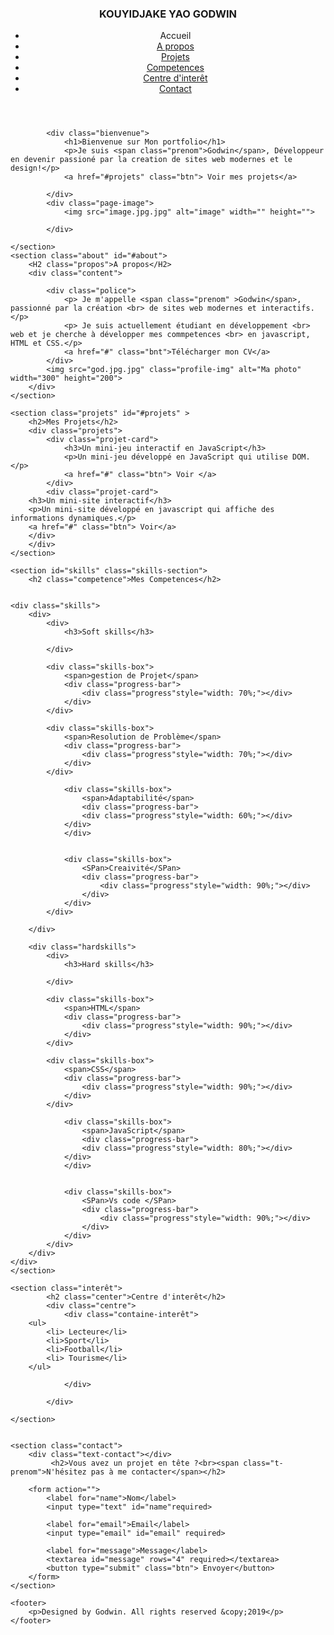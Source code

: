 <!DOCTYPE html>
<html lang="en">
<head>
    <meta charset="UTF-8">
    <meta name="viewport" content="width=device-width, initial-scale=1.0">
    <title>portfolio de Godwin</title>
    <link rel="stylesheet" href="mon portfolio.css">
</head>
<body>
    <header>
        <h3>KOUYIDJAKE YAO GODWIN</h3>
        <nav>
            <ul>
                <li><a href="#accueil"></a>Accueil</li>
                <li><a href="#about">A propos</a></li>
                <li><a href="#projets"> Projets</a></li>
                <li><a href="#commpetences">Competences</a></li>
                <li><a href="#interêt">Centre d'interêt</a></li>
                <li><a href="#contact">Contact</a></li>
            </ul>
        </nav>
    </header>
    <section class="presentation">
    
            <div class="bienvenue">
                <h1>Bienvenue sur Mon portfolio</h1>
                <p>Je suis <span class="prenom">Godwin</span>, Développeur en devenir passioné par la creation de sites web modernes et le design!</p>
                <a href="#projets" class="btn"> Voir mes projets</a>
                
            </div>
            <div class="page-image">
                <img src="image.jpg.jpg" alt="image" width="" height="">

            </div>  
       
    </section>
    <section class="about" id="#about">
        <H2 class="propos">A propos</H2>
        <div class="content">
            
            <div class="police">
                <p> Je m'appelle <span class="prenom" >Godwin</span>, passionné par la création <br> de sites web modernes et interactifs.</p>
                <p> Je suis actuellement étudiant en développement <br> web et je cherche à développer mes commpetences <br> en javascript, HTML et CSS.</p>
                <a href="#" class="bnt">Télécharger mon CV</a>
            </div>
            <img src="god.jpg.jpg" class="profile-img" alt="Ma photo" width="300" height="200">
        </div>
    </section>

    <section class="projets" id="#projets" >
        <h2>Mes Projets</h2>
        <div class="projets">
            <div class="projet-card">
                <h3>Un mini-jeu interactif en JavaScript</h3>
                <p>Un mini-jeu développé en JavaScript qui utilise DOM.</p>
                <a href="#" class="btn"> Voir </a>
            </div>
            <div class="projet-card">
        <h3>Un mini-site interactif</h3>
        <p>Un mini-site développé en javascript qui affiche des informations dynamiques.</p>
        <a href="#" class="btn"> Voir</a>
        </div>
        </div>
    </section>
    
    <section id="skills" class="skills-section">
        <h2 class="competence">Mes Competences</h2>
        
        
    <div class="skills">
        <div>
            <div>
                <h3>Soft skills</h3>
                
            </div>
            
            <div class="skills-box">
                <span>gestion de Projet</span>
                <div class="progress-bar">
                    <div class="progress"style="width: 70%;"></div>
                </div>
            </div>
            
            <div class="skills-box">
                <span>Resolution de Problème</span>
                <div class="progress-bar">
                    <div class="progress"style="width: 70%;"></div>
                </div>
            </div>
            
                <div class="skills-box">
                    <span>Adaptabilité</span>
                    <div class="progress-bar">
                    <div class="progress"style="width: 60%;"></div>
                </div>
                </div>
            
            
                <div class="skills-box">
                    <SPan>Creaivité</SPan>
                    <div class="progress-bar">
                        <div class="progress"style="width: 90%;"></div>
                    </div>
                </div>
            </div>
            
        </div>
    
        <div class="hardskills">
            <div>
                <h3>Hard skills</h3>
                
            </div>
            
            <div class="skills-box">
                <span>HTML</span>
                <div class="progress-bar">
                    <div class="progress"style="width: 90%;"></div>
                </div>
            </div>
            
            <div class="skills-box">
                <span>CSS</span>
                <div class="progress-bar">
                    <div class="progress"style="width: 90%;"></div>
                </div>
            </div>
            
                <div class="skills-box">
                    <span>JavaScript</span>
                    <div class="progress-bar">
                    <div class="progress"style="width: 80%;"></div>
                </div>
                </div>
            
            
                <div class="skills-box">
                    <SPan>Vs code </SPan>
                    <div class="progress-bar">
                        <div class="progress"style="width: 90%;"></div>
                    </div>
                </div>
            </div>
        </div>
    </div>
    </section>

    <section class="interêt">
            <h2 class="center">Centre d'interêt</h2>
            <div class="centre">
                <div class="containe-interêt">
        <ul>
            <li> Lecteure</li>
            <li>Sport</li>
            <li>Football</li>
            <li> Tourisme</li>
        </ul>

                </div>

            </div>

    </section>

    
    <section class="contact">
        <div class="text-contact"></div>
             <h2>Vous avez un projet en tête ?<br><span class="t-prenom">N'hésitez pas à me contacter</span></h2>
        
        <form action="">
            <label for="name">Nom</label>
            <input type="text" id="name"required>

            <label for="email">Email</label>
            <input type="email" id="email" required>

            <label for="message">Message</label>
            <textarea id="message" rows="4" required></textarea>
            <button type="submit" class="btn"> Envoyer</button>
        </form>
    </section>

    <footer>
        <p>Designed by Godwin. All rights reserved &copy;2019</p>
    </footer>
</body>
</html>
